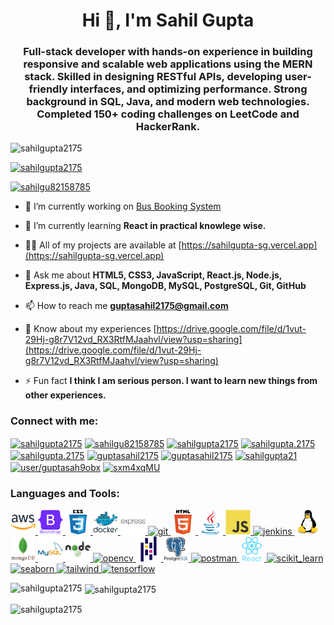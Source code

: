 <div backgroundColor="white"> 
<h1 align="center">Hi 👋, I'm Sahil Gupta</h1>
<h3 align="center">Full-stack developer with hands-on experience in building responsive and scalable web applications using the MERN stack. Skilled in designing RESTful APIs, developing user-friendly interfaces, and optimizing performance. Strong background in SQL, Java, and modern web technologies. Completed 150+ coding challenges on LeetCode and HackerRank.</h3>

<p align="left"> <img src="https://komarev.com/ghpvc/?username=sahilgupta2175&label=Profile%20views&color=0e75b6&style=flat" alt="sahilgupta2175" /> </p>

<p align="left"> <a href="https://github.com/ryo-ma/github-profile-trophy"><img src="https://github-profile-trophy.vercel.app/?username=sahilgupta2175" alt="sahilgupta2175" /></a> </p>

<p align="left"> <a href="https://twitter.com/sahilgu82158785" target="blank"><img src="https://img.shields.io/twitter/follow/sahilgu82158785?logo=twitter&style=for-the-badge" alt="sahilgu82158785" /></a> </p>

- 🔭 I’m currently working on [Bus Booking System](N/A)

- 🌱 I’m currently learning **React in practical knowlege wise.**

- 👨‍💻 All of my projects are available at [https://sahilgupta-sg.vercel.app](https://sahilgupta-sg.vercel.app)

- 💬 Ask me about **HTML5, CSS3, JavaScript, React.js, Node.js, Express.js, Java, SQL, MongoDB, MySQL, PostgreSQL, Git, GitHub**

- 📫 How to reach me **guptasahil2175@gmail.com**

- 📄 Know about my experiences [https://drive.google.com/file/d/1vut-29Hj-g8r7V12vd_RX3RtfMJaahvl/view?usp=sharing](https://drive.google.com/file/d/1vut-29Hj-g8r7V12vd_RX3RtfMJaahvl/view?usp=sharing)

- ⚡ Fun fact **I think I am serious person. I want to learn new things from other experiences.**

<h3 align="left">Connect with me:</h3>
<p align="left">
<a href="https://dev.to/sahilgupta2175" target="blank"><img align="center" src="https://raw.githubusercontent.com/rahuldkjain/github-profile-readme-generator/master/src/images/icons/Social/devto.svg" alt="sahilgupta2175" height="30" width="40" /></a>
<a href="https://twitter.com/sahilgu82158785" target="blank"><img align="center" src="https://raw.githubusercontent.com/rahuldkjain/github-profile-readme-generator/master/src/images/icons/Social/twitter.svg" alt="sahilgu82158785" height="30" width="40" /></a>
<a href="https://linkedin.com/in/sahilgupta2175" target="blank"><img align="center" src="https://raw.githubusercontent.com/rahuldkjain/github-profile-readme-generator/master/src/images/icons/Social/linked-in-alt.svg" alt="sahilgupta2175" height="30" width="40" /></a>
<a href="https://fb.com/sahilgupta.2175" target="blank"><img align="center" src="https://raw.githubusercontent.com/rahuldkjain/github-profile-readme-generator/master/src/images/icons/Social/facebook.svg" alt="sahilgupta.2175" height="30" width="40" /></a>
<a href="https://instagram.com/sahilgupta.2175" target="blank"><img align="center" src="https://raw.githubusercontent.com/rahuldkjain/github-profile-readme-generator/master/src/images/icons/Social/instagram.svg" alt="sahilgupta.2175" height="30" width="40" /></a>
<a href="https://www.codechef.com/users/guptasahil2175" target="blank"><img align="center" src="https://cdn.jsdelivr.net/npm/simple-icons@3.1.0/icons/codechef.svg" alt="guptasahil2175" height="30" width="40" /></a>
<a href="https://www.hackerrank.com/guptasahil2175" target="blank"><img align="center" src="https://raw.githubusercontent.com/rahuldkjain/github-profile-readme-generator/master/src/images/icons/Social/hackerrank.svg" alt="guptasahil2175" height="30" width="40" /></a>
<a href="https://www.leetcode.com/sahilgupta21" target="blank"><img align="center" src="https://raw.githubusercontent.com/rahuldkjain/github-profile-readme-generator/master/src/images/icons/Social/leet-code.svg" alt="sahilgupta21" height="30" width="40" /></a>
<a href="https://auth.geeksforgeeks.org/user/user/guptasah9obx" target="blank"><img align="center" src="https://raw.githubusercontent.com/rahuldkjain/github-profile-readme-generator/master/src/images/icons/Social/geeks-for-geeks.svg" alt="user/guptasah9obx" height="30" width="40" /></a>
<a href="https://discord.gg/sxm4xqMU" target="blank"><img align="center" src="https://raw.githubusercontent.com/rahuldkjain/github-profile-readme-generator/master/src/images/icons/Social/discord.svg" alt="sxm4xqMU" height="30" width="40" /></a>
</p>

<h3 align="left">Languages and Tools:</h3>
<p align="left"> <a href="https://aws.amazon.com" target="_blank" rel="noreferrer"> <img src="https://raw.githubusercontent.com/devicons/devicon/master/icons/amazonwebservices/amazonwebservices-original-wordmark.svg" alt="aws" width="40" height="40"/> </a> <a href="https://getbootstrap.com" target="_blank" rel="noreferrer"> <img src="https://raw.githubusercontent.com/devicons/devicon/master/icons/bootstrap/bootstrap-plain-wordmark.svg" alt="bootstrap" width="40" height="40"/> </a> <a href="https://www.w3schools.com/css/" target="_blank" rel="noreferrer"> <img src="https://raw.githubusercontent.com/devicons/devicon/master/icons/css3/css3-original-wordmark.svg" alt="css3" width="40" height="40"/> </a> <a href="https://www.docker.com/" target="_blank" rel="noreferrer"> <img src="https://raw.githubusercontent.com/devicons/devicon/master/icons/docker/docker-original-wordmark.svg" alt="docker" width="40" height="40"/> </a> <a href="https://expressjs.com" target="_blank" rel="noreferrer"> <img src="https://raw.githubusercontent.com/devicons/devicon/master/icons/express/express-original-wordmark.svg" alt="express" width="40" height="40"/> </a> <a href="https://git-scm.com/" target="_blank" rel="noreferrer"> <img src="https://www.vectorlogo.zone/logos/git-scm/git-scm-icon.svg" alt="git" width="40" height="40"/> </a> <a href="https://www.w3.org/html/" target="_blank" rel="noreferrer"> <img src="https://raw.githubusercontent.com/devicons/devicon/master/icons/html5/html5-original-wordmark.svg" alt="html5" width="40" height="40"/> </a> <a href="https://www.java.com" target="_blank" rel="noreferrer"> <img src="https://raw.githubusercontent.com/devicons/devicon/master/icons/java/java-original.svg" alt="java" width="40" height="40"/> </a> <a href="https://developer.mozilla.org/en-US/docs/Web/JavaScript" target="_blank" rel="noreferrer"> <img src="https://raw.githubusercontent.com/devicons/devicon/master/icons/javascript/javascript-original.svg" alt="javascript" width="40" height="40"/> </a> <a href="https://www.jenkins.io" target="_blank" rel="noreferrer"> <img src="https://www.vectorlogo.zone/logos/jenkins/jenkins-icon.svg" alt="jenkins" width="40" height="40"/> </a> <a href="https://www.linux.org/" target="_blank" rel="noreferrer"> <img src="https://raw.githubusercontent.com/devicons/devicon/master/icons/linux/linux-original.svg" alt="linux" width="40" height="40"/> </a> <a href="https://www.mongodb.com/" target="_blank" rel="noreferrer"> <img src="https://raw.githubusercontent.com/devicons/devicon/master/icons/mongodb/mongodb-original-wordmark.svg" alt="mongodb" width="40" height="40"/> </a> <a href="https://www.mysql.com/" target="_blank" rel="noreferrer"> <img src="https://raw.githubusercontent.com/devicons/devicon/master/icons/mysql/mysql-original-wordmark.svg" alt="mysql" width="40" height="40"/> </a> <a href="https://nodejs.org" target="_blank" rel="noreferrer"> <img src="https://raw.githubusercontent.com/devicons/devicon/master/icons/nodejs/nodejs-original-wordmark.svg" alt="nodejs" width="40" height="40"/> </a> <a href="https://opencv.org/" target="_blank" rel="noreferrer"> <img src="https://www.vectorlogo.zone/logos/opencv/opencv-icon.svg" alt="opencv" width="40" height="40"/> </a> <a href="https://pandas.pydata.org/" target="_blank" rel="noreferrer"> <img src="https://raw.githubusercontent.com/devicons/devicon/2ae2a900d2f041da66e950e4d48052658d850630/icons/pandas/pandas-original.svg" alt="pandas" width="40" height="40"/> </a> <a href="https://www.postgresql.org" target="_blank" rel="noreferrer"> <img src="https://raw.githubusercontent.com/devicons/devicon/master/icons/postgresql/postgresql-original-wordmark.svg" alt="postgresql" width="40" height="40"/> </a> <a href="https://postman.com" target="_blank" rel="noreferrer"> <img src="https://www.vectorlogo.zone/logos/getpostman/getpostman-icon.svg" alt="postman" width="40" height="40"/> </a> <a href="https://reactjs.org/" target="_blank" rel="noreferrer"> <img src="https://raw.githubusercontent.com/devicons/devicon/master/icons/react/react-original-wordmark.svg" alt="react" width="40" height="40"/> </a> <a href="https://scikit-learn.org/" target="_blank" rel="noreferrer"> <img src="https://upload.wikimedia.org/wikipedia/commons/0/05/Scikit_learn_logo_small.svg" alt="scikit_learn" width="40" height="40"/> </a> <a href="https://seaborn.pydata.org/" target="_blank" rel="noreferrer"> <img src="https://seaborn.pydata.org/_images/logo-mark-lightbg.svg" alt="seaborn" width="40" height="40"/> </a> <a href="https://tailwindcss.com/" target="_blank" rel="noreferrer"> <img src="https://www.vectorlogo.zone/logos/tailwindcss/tailwindcss-icon.svg" alt="tailwind" width="40" height="40"/> </a> <a href="https://www.tensorflow.org" target="_blank" rel="noreferrer"> <img src="https://www.vectorlogo.zone/logos/tensorflow/tensorflow-icon.svg" alt="tensorflow" width="40" height="40"/> </a> </p>

<p><img align="left" src="https://github-readme-stats.vercel.app/api/top-langs?username=sahilgupta2175&show_icons=true&locale=en&layout=compact" alt="sahilgupta2175" /></p>

<p>&nbsp;<img align="center" src="https://github-readme-stats.vercel.app/api?username=sahilgupta2175&show_icons=true&locale=en" alt="sahilgupta2175" /></p>

<p><img align="center" src="https://github-readme-streak-stats.herokuapp.com/?user=sahilgupta2175&" alt="sahilgupta2175" /></p>
</div>
